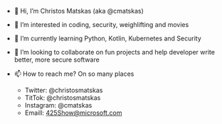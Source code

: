 - 👋 Hi, I’m Christos Matskas (aka @cmatskas)
- 👀 I’m interested in coding, security, weighlifting and movies
- 🌱 I’m currently learning Python, Kotlin, Kubernetes and Security
- 💞️ I’m looking to collaborate on fun projects and help developer write better, more secure software
- 📫 How to reach me? On so many places

   - Twitter: @christosmatskas
   - TitTok: @christosmatskas
   - Instagram: @cmatskas
   - Emaill: 425Show@microsoft.com

<!---
cmatskas/cmatskas is a ✨ special ✨ repository because its `README.md` (this file) appears on your GitHub profile.
You can click the Preview link to take a look at your changes.
--->
